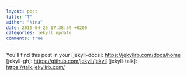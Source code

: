```yaml
---
layout: post
title: "T"
aithor: "Nina"
date: 2019-04-25 17:38:59 +0200
categories: jekyll update
comments: true
---
```


You’ll find this post in your 
[jekyll-docs]: https://jekyllrb.com/docs/home
[jekyll-gh]:   https://github.com/jekyll/jekyll
[jekyll-talk]: https://talk.jekyllrb.com/
